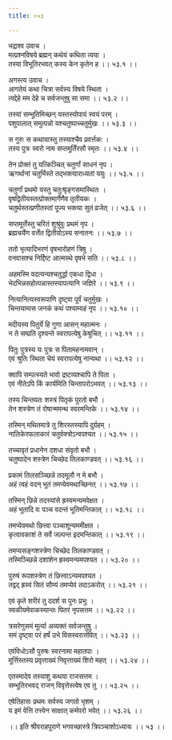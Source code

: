 ```yaml
---
title: ०५३

---
```

भद्राश्व उवाच ।  
मत्प्रश्नविषये ब्रह्मन् कथेयं कथिता त्वया ।  
तस्या विभूतिरभवत् कस्य केन कृतेन ह ।। ५३.१ ।।  
  
अगस्त्य उवाच ।  
आगतेयं कथा चित्रा सर्वस्य विषये स्थिता ।  
त्वद्देहे मम देहे च सर्वजन्तुषु सा समा ।। ५३.२ ।।  
  
तस्यां सम्भूतिमिच्छन् यस्तस्योपायं स्वयं परम् ।  
पशुपालात् समुत्पन्नो यश्चतुष्पाच्चतुर्मुखः ।। ५३.३ ।।  
  
स गुरुः स कथायास्तु तस्याश्चैव प्रवर्त्तकः ।  
तस्य पुत्रः स्वरो नाम सप्तमूर्तिंरसौ स्मृतः ।। ५३.४ ।।  
  
तेन प्रोक्तं तु यत्किञ्चित् चतुर्णां साधनं नृप ।  
ऋगर्थानां चतुर्भिस्ते तद्भक्त्याराध्यतां ययुः ।। ५३.५ ।।  
  
चतुर्णां प्रथमो यस्तु चतुःश्रृङ्गसमास्थितः ।  
वृषद्वितीयस्तत्प्रोक्तमार्गेणैव तृतीयकः ।  
चतुर्थस्तत्प्रणीतस्तां पूज्य भक्त्या सुतं व्रजेत् ।। ५३.६ ।।  
  
सप्तमूर्त्तेस्तु चरितं शुश्रुंवुः प्रथमं नृप ।  
ब्रह्मचर्येण वर्त्तेत द्वितीयोऽस्य सनातनः ।। ५३.७ ।।  
  
ततो भृत्यादिभरणं वृषभारोहणं त्रिषु ।  
वनवासश्च निर्द्दिष्ट आत्मस्थे वृषभे सति ।। ५३.८ ।।  
  
अहमस्मि वदत्यन्यश्चतुर्द्धा एकधा द्विधा ।  
भेदभिन्नसहोत्पन्नास्तस्यापत्यानि जज्ञिरे ।। ५३.९ ।।  
  
नित्यानित्यस्वरूपाणि दृष्ट्वा पूर्वं चतुर्मुखः ।  
चिन्तयामास जनकं कथं पश्याम्यहं नृप ।। ५३.१० ।।  
  
मदीयस्य पितुर्ये हि गुणा आसन् महात्मनः ।  
न ते सम्प्रति दृश्यन्ते स्वरापत्येषु केषुचित् ।। ५३.११ ।।  
  
पितुः पुत्रस्य यः पुत्रः स पितामहनामवान् ।  
एवं श्रुतिः स्थिता चेयं स्वरापत्येषु नान्यथा ।। ५३.१२ ।।  
  
क्वापि सम्पत्स्यते भावो द्रष्टव्यश्चापि ते पिता ।  
एवं नीतेऽपि किं कार्यमिति चिन्तापरोऽभवत् ।। ५३.१३ ।।  
  
तस्य चिन्तयतः शस्त्रं पितृकं पुरतो बभौ ।  
तेन शस्त्रेण तं रोषान्ममन्थ स्वरमन्तिके ।। ५३.१४ ।।  
  
तस्मिन् मथितमात्रे तु शिरस्तस्यापि दुर्ग्रहम् ।  
नालिकेरफलाकारं चतुर्वक्त्रोऽन्वपश्यत ।। ५३.१५ ।।  
  
तच्चावृतं प्रधानेन दशधा संवृतो बभौ ।  
चतुष्पादेन शस्त्रेण चिच्छेद तिलकाण्डवत् ।। ५३.१६ ।।  
  
प्रकामं तिलसञ्च्छिन्ने तदमूलौ न मे बभौ ।  
अहं त्वहं वदन् भूतं तमप्येवमथाच्छिनत् ।। ५३.१७ ।।  
  
तस्मिन् छिन्ने तदस्यांसे ह्रस्वमन्यमवेक्षत ।  
अहं भूतादि वः पञ्च वदन्तं भूतिमन्तिकात् ।। ५३.१८ ।।  
  
तमप्येवमथो छित्त्वा पञ्चाशून्यममीक्षत ।  
कृत्वावकाशं ते सर्वे जल्पन्त इदमन्तिकात् ।। ५३.१९ ।।  
  
तमप्यसङ्गशस्त्रेण चिच्छेद तिलकाण्डवत् ।  
तस्मिञ्च्छिन्ने दशांशेन ह्रस्वमन्यमपश्यत ।। ५३.२० ।।  
  
पुरुषं रूपशस्त्रेण तं छित्त्वाऽन्यमपश्यत ।  
तद्वद् ह्रस्वं सितं सौम्यं तमप्येवं तदाऽकरोत् ।। ५३.२१ ।।  
  
एवं कृते शरीरं तु ददर्श स पुनः प्रभुः ।  
स्वकीयमेवाकस्यान्तः पितरं नृपसत्तम ।। ५३.२२ ।।  
  
त्रसरेणुसमं मूर्त्या अव्यक्तं सर्वजन्तुषु ।  
समं दृष्ट्वा परं हर्षं उभे विसस्वरार्त्तवित् ।। ५३.२३ ।।  
  
एवंविधोऽसौ पुरुषः स्वरनामा महातपाः ।  
मूर्त्तिस्तस्य प्रवृत्ताख्यं निवृत्ताख्यं शिरो महत् ।। ५३.२४ ।।  
  
एतस्मादेव तस्याशु कथया राजसत्तम ।  
सम्भूतिरभवद् राजन् विवृत्तेस्त्वेष एव तु ।। ५३.२५ ।।  
  
एषेतिहासः प्रथमः सर्वस्य जगतो भृशम् ।  
य इमं वेत्ति तत्त्वेन साक्षात् कर्मपरो भवेत् ।। ५३.२६ ।।  
  
।। इति श्रीवराहपुराणे भगवच्छास्त्रे त्रिपञ्चाशोऽध्यायः ।। ५३ ।।
